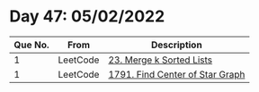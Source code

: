 # Day 47: 05/02/2022

| Que No. | From | Description |
| --- | --- | --- |
| 1 | LeetCode | [23. Merge k Sorted Lists](https://leetcode.com/problems/merge-k-sorted-lists/) |
| 1 | LeetCode | [1791. Find Center of Star Graph](https://leetcode.com/problems/find-center-of-star-graph/) |
